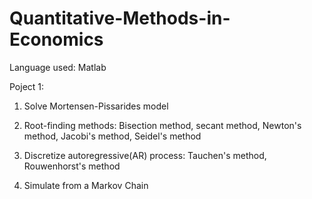 # Quantitative-Methods-in-Economics

Language used: Matlab

Poject 1: 

1. Solve Mortensen-Pissarides model

2. Root-finding methods: Bisection method, secant method, Newton's method, Jacobi's method, Seidel's method

3. Discretize autoregressive(AR) process: Tauchen's method, Rouwenhorst's method

4. Simulate from a Markov Chain
